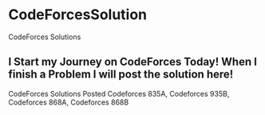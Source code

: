 # CodeForcesSolution
CodeForces Solutions

I Start my Journey on CodeForces Today!
When I finish a Problem I will post the solution here!
--------------------------------------------------------
CodeForces Solutions Posted
        Codeforces 835A, Codeforces 935B, Codeforces 868A, Codeforces 868B
